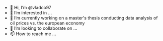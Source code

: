 - 👋 Hi, I’m @vladco97
- 👀 I’m interested in ...
- 🌱 I’m currently working on a master's thesis conducting data analysis of oil prices vs. the european economy 
- 💞️ I’m looking to collaborate on ...
- 📫 How to reach me ...

<!---
vladco97/vladco97 is a ✨ special ✨ repository because its `README.md` (this file) appears on your GitHub profile.
You can click the Preview link to take a look at your changes.
--->
